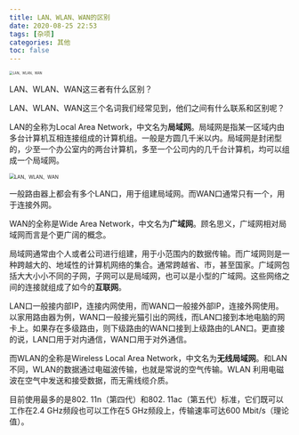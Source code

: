 ```yaml
---
title: LAN、WLAN、WAN的区别
date: 2020-08-25 22:53
tags: [杂项]
categories: 其他
toc: false
---
```


<img src="https://s1.ax1x.com/2020/08/25/d2KEc9.jpg" alt="LAN、WLAN、WAN" style="zoom:40%;" />

LAN、WLAN、WAN这三者有什么区别？

<!--more-->

LAN、WLAN、WAN这三个名词我们经常见到，他们之间有什么联系和区别呢？

LAN的全称为Local Area Network，中文名为**局域网**。局域网是指某一区域内由多台计算机互相连接组成的计算机组。一般是方圆几千米以内。局域网是封闭型的，少至一个办公室内的两台计算机，多至一个公司内的几千台计算机，均可以组成一个局域网。

<img src="https://s1.ax1x.com/2020/08/25/d21arj.jpg" alt="LAN、WLAN、WAN" style="zoom:60%;" />

一般路由器上都会有多个LAN口，用于组建局域网。而WAN口通常只有一个，用于连接外网。

WAN的全称是Wide Area Network，中文名为**广域网**。顾名思义，广域网相对局域网而言是个更广阔的概念。

局域网通常由个人或者公司进行组建，用于小范围内的数据传输。而广域网则是一种跨越大的、地域性的计算机网络的集合。通常跨越省、市，甚至国家。广域网包括大大小小不同的子网，子网可以是局域网，也可以是小型的广域网。这些网络之间的连接就组成了如今的**互联网**。

LAN口一般接内部IP，连接内网使用，而WAN口一般接外部IP，连接外网使用。以家用路由器为例，WAN口一般接光猫引出的网线，而LAN口接到本地电脑的网卡上。如果存在多级路由，则下级路由的WAN口接到上级路由的LAN口。更直接的说，LAN口用于对内通信，WAN口用于对外通信。

而WLAN的全称是Wireless Local Area Network，中文名为**无线局域网**。和LAN不同，WLAN的数据通过电磁波传输，也就是常说的空气传输。WLAN 利用电磁波在空气中发送和接受数据，而无需线缆介质。

目前使用最多的是802. 11n（第四代）和802. 11ac（第五代）标准，它们既可以工作在2.4 GHz频段也可以工作在5 GHz频段上，传输速率可达600 Mbit/s（理论值）。

